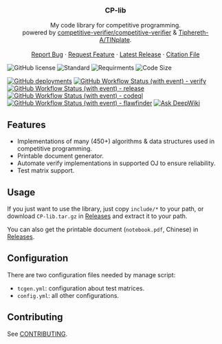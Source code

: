 <h3 align="center">CP-lib</h3>
  <p align="center">
    My code library for competitive programming.
    <br/>
    powered by <a href="https://github.com/competitive-verifier/competitive-verifier">competitive-verifier/competitive-verifier</a> & <a href="https://github.com/Tiphereth-A/TINplate">Tiphereth-A/TINplate</a>.
    <br/>
    <br/>
    <a href="https://github.com/Tiphereth-A/CP-lib/issues">Report Bug</a>
    ·
    <a href="https://github.com/Tiphereth-A/CP-lib/issues">Request Feature</a>
    ·
    <a href="https://github.com/Tiphereth-A/CP-lib/releases/latest">Latest Release</a>
    ·
    <a href="https://github.com/Tiphereth-A/CP-lib/blob/master/CITATION.bib">Citation File</a>
  </p>
</div>

![GitHub license](https://img.shields.io/github/license/Tiphereth-A/CP-lib)
![Standard](https://img.shields.io/static/v1?label=standard&message=C%2B%2B20+with+O2&color=green&logo=cplusplus)
![Requirments](https://img.shields.io/static/v1?label=requirments&message=GCC+>=12&color=blue&logo=cplusplus)
![Code Size](https://img.shields.io/github/languages/code-size/Tiphereth-A/CP-lib)

[![GitHub deployments](https://img.shields.io/github/deployments/Tiphereth-A/CP-lib/github-pages?label=pages+state&logo=github)](https://cplib.tifa-233.com/)
[![GitHub Workflow Status (with event) - verify](https://img.shields.io/github/actions/workflow/status/Tiphereth-A/CP-lib/verify.yml?label=verify&logo=github)](https://github.com/Tiphereth-A/CP-lib/actions)
[![GitHub Workflow Status (with event) - release](https://img.shields.io/github/actions/workflow/status/Tiphereth-A/CP-lib/release.yml?label=release&logo=github)](https://github.com/Tiphereth-A/CP-lib/actions)
[![GitHub Workflow Status (with event) - codeql](https://img.shields.io/github/actions/workflow/status/Tiphereth-A/CP-lib/codeql.yml?label=codeql&logo=github)](https://github.com/Tiphereth-A/CP-lib/actions)
[![GitHub Workflow Status (with event) - flawfinder](https://img.shields.io/github/actions/workflow/status/Tiphereth-A/CP-lib/flawfinder.yml?label=flawfinder&logo=github)](https://github.com/Tiphereth-A/CP-lib/actions)
[![Ask DeepWiki](https://deepwiki.com/badge.svg)](https://deepwiki.com/Tiphereth-A/CP-lib)

## Features

- Implementations of many (450+) algorithms & data structures used in competitive programming.
- Printable document generator.
- Automate verify implementations in supported OJ to ensure reliability.
- Test matrix support.

## Usage

If you just want to use the library, just copy `include/*` to your path, or download `CP-lib.tar.gz` in [Releases](https://github.com/Tiphereth-A/CP-lib/releases/latest) and extract it to your path.

You can also get the printable document (`notebook.pdf`, Chinese) in [Releases](https://github.com/Tiphereth-A/CP-lib/releases/latest).

## Configuration

There are two configuration files needed by manage script:

- `tcgen.yml`: configuration about test matrices.
- `config.yml`: all other configurations.

## Contributing

See [CONTRIBUTING](CONTRIBUTING.md).

